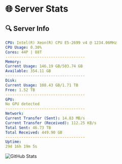 # 🌐 Server Stats
## 🔍 Server Info
```yaml
CPU: Intel(R) Xeon(R) CPU E5-2699 v4 @ 1234.06MHz
CPU Usage: 0.30%
Cores: 44P | 88T
-----------------------------------
Memory:
Current Usage: 146.19 GB/503.74 GB
Available: 354.11 GB
-----------------------------------
Disk:
Current Usage: 108.43 GB/1.71 TB
Free: 1.52 TB
-----------------------------------
GPU:
No GPU detected
-----------------------------------
Network:
Current Transfer (Sent): 14.83 MB/s
Current Transfer (Received): 112.25 KB/s
Total Sent: 46.73 TB
Total Received: 449.90 GB
-----------------------------------
Uptime:
29d 16h 19m 5s
```
![GitHub Stats](https://img.shields.io/badge/Updated-2025-04-06_13:41:54-blue)